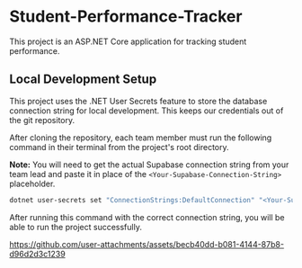 # Student-Performance-Tracker

This project is an ASP.NET Core application for tracking student performance.

## Local Development Setup

This project uses the .NET User Secrets feature to store the database connection string for local development. This keeps our credentials out of the git repository.

After cloning the repository, each team member must run the following command in their terminal from the project's root directory.

**Note:** You will need to get the actual Supabase connection string from your team lead and paste it in place of the `<Your-Supabase-Connection-String>` placeholder.

```sh
dotnet user-secrets set "ConnectionStrings:DefaultConnection" "<Your-Supabase-Connection-String>"
```

After running this command with the correct connection string, you will be able to run the project successfully.


https://github.com/user-attachments/assets/becb40dd-b081-4144-87b8-d96d2d3c1239

